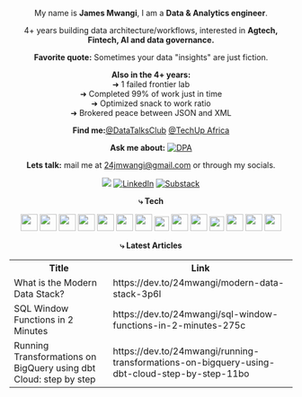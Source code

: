 

<div align="center">
 
My name is **James Mwangi**, I am a **Data & Analytics engineer**.

4+ years building data architecture/workflows, interested in **Agtech, Fintech, AI and data governance.**

**Favorite quote:** Sometimes your data "insights" are just fiction.

**Also in the 4+ years:**
<br>
➜ 1 failed frontier lab
<br>
➜ Completed 99% of work just in time
<br>
➜ Optimized snack to work ratio
<br>
➜ Brokered peace between JSON and XML


**Find me:**[@DataTalksClub](https://twitter.com/DataTalksClub?t=OAFbF2AkdVQOR0mNz_aeXw&s=09) [@TechUp Africa](https://www.techupafrica.org/tamp)

**Ask me about:** [![DPA](https://img.shields.io/badge/DPA-2019-orange)]()

**Lets talk:** mail me at 24jmwangi@gmail.com or through my socials.

 [![](https://img.shields.io/badge/Dev.to-0A0A0A?&logo=devdotto&logoColor=white)](https://dev.to/24mwangi) [![LinkedIn](https://img.shields.io/badge/LinkedIn-12100E?logo=LinkedIn&logoColor=blue)](https://www.linkedin.com/in/wachukajames2023/) [![Substack](https://img.shields.io/badge/Substack-12100E?logo=Substack&logoColor=orange)](https://substack.com/@24mwangi)


**⤷ Tech**

<img src="https://img.shields.io/badge/-white?style=for-the-badge&logo=python&logoColor=black" height="30"/> <img src="https://img.shields.io/badge/-white?style=for-the-badge&logo=apache-spark&logoColor=black" height="30"/> <img src="https://img.shields.io/badge/-white?style=for-the-badge&logo=mongodb&logoColor=black" height="30"/>
<img src="https://img.shields.io/badge/Tableau-white.svg?style=for-the-badge&logo=Tableau&logoColor=black" height="30"/> <img src="https://img.shields.io/badge/-white.svg?&style=for-the-badge&logo=postgresql&logoColor=black" height="30"/>
<img src="https://img.shields.io/badge/-white.svg?&style=for-the-badge&logo=apacheairflow&logoColor=black" height="30"/> <img src="https://img.shields.io/badge/-white?style=for-the-badge&logo=dbt&logoColor=black" height="30"/> 
<img src="https://img.shields.io/badge/-white?style=for-the-badge&logo=docker&logoColor=black" height="26"/> <img src="https://img.shields.io/badge/-white?style=for-the-badge&logo=apache-kafka&logoColor=black" height="30"/>
<img src="https://img.shields.io/badge/-white?style=for-the-badge&logo=google-cloud&logoColor=black" height="30"/> <img src="https://img.shields.io/badge/-white?style=for-the-badge&logo=terraform&logoColor=black" height="26"/> <img src="https://img.shields.io/badge/power_bi-white?style=for-the-badge&logo=power_bi&logoColor=black" height="30"/>
<img src="https://img.shields.io/badge/-white?style=for-the-badge&logo=talend&logoColor=black" height="30"/> 
<img src="https://img.shields.io/badge/-white?style=for-the-badge&logo=prefect&logoColor=black" height="30"/>


**⤷ Latest Articles**
<table>
  <tr><th>Title</th><th>Link</th></tr>
  <!-- DEVTO:START --><tr><td>What is the Modern Data Stack?</td><td>https://dev.to/24mwangi/modern-data-stack-3p6l</td></tr><tr><td>SQL Window Functions in 2 Minutes</td><td>https://dev.to/24mwangi/sql-window-functions-in-2-minutes-275c</td></tr><tr><td>Running Transformations on BigQuery using dbt Cloud: step by step</td><td>https://dev.to/24mwangi/running-transformations-on-bigquery-using-dbt-cloud-step-by-step-11bo</td></tr><!-- DEVTO:END -->
</table>

